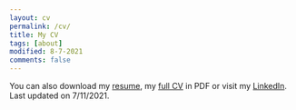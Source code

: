 ```yaml
---
layout: cv
permalink: /cv/
title: My CV
tags: [about]
modified: 8-7-2021
comments: false
---
```


You can also download my [resume](https://www.google.com/), my [full CV](https://www.google.com/) in PDF or visit my [LinkedIn](https://www.linkedin.com/in/hiteshgorana/). Last updated on 7/11/2021.

